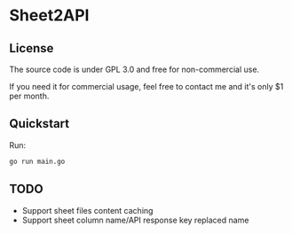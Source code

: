 # Sheet2API

## License

The source code is under GPL 3.0 and free for non-commercial use.

If you need it for commercial usage, feel free to contact me and it's only $1 per month.

## Quickstart

Run:

```bash
go run main.go
```

## TODO

 - Support sheet files content caching
 - Support sheet column name/API response key replaced name
